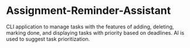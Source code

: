 # Assignment-Reminder-Assistant
CLI application to manage tasks with the features of adding, deleting, marking done, and displaying tasks with priority based on deadlines. AI is used to suggest task prioritization.
